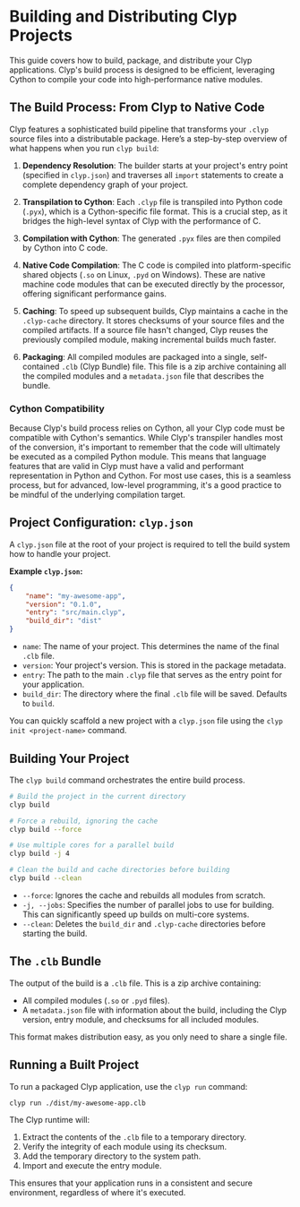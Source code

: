 # Building and Distributing Clyp Projects

This guide covers how to build, package, and distribute your Clyp applications. Clyp's build process is designed to be efficient, leveraging Cython to compile your code into high-performance native modules.

## The Build Process: From Clyp to Native Code

Clyp features a sophisticated build pipeline that transforms your `.clyp` source files into a distributable package. Here’s a step-by-step overview of what happens when you run `clyp build`:

1.  **Dependency Resolution**: The builder starts at your project's entry point (specified in `clyp.json`) and traverses all `import` statements to create a complete dependency graph of your project.

2.  **Transpilation to Cython**: Each `.clyp` file is transpiled into Python code (`.pyx`), which is a Cython-specific file format. This is a crucial step, as it bridges the high-level syntax of Clyp with the performance of C.

3.  **Compilation with Cython**: The generated `.pyx` files are then compiled by Cython into C code.

4.  **Native Code Compilation**: The C code is compiled into platform-specific shared objects (`.so` on Linux, `.pyd` on Windows). These are native machine code modules that can be executed directly by the processor, offering significant performance gains.

5.  **Caching**: To speed up subsequent builds, Clyp maintains a cache in the `.clyp-cache` directory. It stores checksums of your source files and the compiled artifacts. If a source file hasn't changed, Clyp reuses the previously compiled module, making incremental builds much faster.

6.  **Packaging**: All compiled modules are packaged into a single, self-contained `.clb` (Clyp Bundle) file. This file is a zip archive containing all the compiled modules and a `metadata.json` file that describes the bundle.

### Cython Compatibility

Because Clyp's build process relies on Cython, all your Clyp code must be compatible with Cython's semantics. While Clyp's transpiler handles most of the conversion, it's important to remember that the code will ultimately be executed as a compiled Python module. This means that language features that are valid in Clyp must have a valid and performant representation in Python and Cython. For most use cases, this is a seamless process, but for advanced, low-level programming, it's a good practice to be mindful of the underlying compilation target.

## Project Configuration: `clyp.json`

A `clyp.json` file at the root of your project is required to tell the build system how to handle your project.

**Example `clyp.json`:**
```json
{
    "name": "my-awesome-app",
    "version": "0.1.0",
    "entry": "src/main.clyp",
    "build_dir": "dist"
}
```

-   `name`: The name of your project. This determines the name of the final `.clb` file.
-   `version`: Your project's version. This is stored in the package metadata.
-   `entry`: The path to the main `.clyp` file that serves as the entry point for your application.
-   `build_dir`: The directory where the final `.clb` file will be saved. Defaults to `build`.

You can quickly scaffold a new project with a `clyp.json` file using the `clyp init <project-name>` command.

## Building Your Project

The `clyp build` command orchestrates the entire build process.

```bash
# Build the project in the current directory
clyp build

# Force a rebuild, ignoring the cache
clyp build --force

# Use multiple cores for a parallel build
clyp build -j 4

# Clean the build and cache directories before building
clyp build --clean
```

-   `--force`: Ignores the cache and rebuilds all modules from scratch.
-   `-j, --jobs`: Specifies the number of parallel jobs to use for building. This can significantly speed up builds on multi-core systems.
-   `--clean`: Deletes the `build_dir` and `.clyp-cache` directories before starting the build.

## The `.clb` Bundle

The output of the build is a `.clb` file. This is a zip archive containing:
-   All compiled modules (`.so` or `.pyd` files).
-   A `metadata.json` file with information about the build, including the Clyp version, entry module, and checksums for all included modules.

This format makes distribution easy, as you only need to share a single file.

## Running a Built Project

To run a packaged Clyp application, use the `clyp run` command:

```bash
clyp run ./dist/my-awesome-app.clb
```

The Clyp runtime will:
1.  Extract the contents of the `.clb` file to a temporary directory.
2.  Verify the integrity of each module using its checksum.
3.  Add the temporary directory to the system path.
4.  Import and execute the entry module.

This ensures that your application runs in a consistent and secure environment, regardless of where it's executed.
